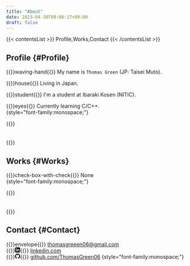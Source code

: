 ```yaml
---
title: "About"
date: 2023-04-30T00:06:17+09:00
draft: false
---
```


{{< contentsList >}}
Profile,Works,Contact
{{< /contentsList >}}

## Profile {#Profile}
{{<emoji>}}waving-hand{{</emoji>}}  My name is `Thomas Green` (JP: Taisei Muto).  

{{<emoji>}}house{{</emoji>}} Living in Japan.  

{{<emoji>}}student{{</emoji>}} I'm a student at Ibaraki Kosen (NITIC).  

{{<emoji>}}eyes{{</emoji>}} Currently learning C/C++.  
{style="font-family:monospace;"}

{{<insert>}}<br><br><br>{{</insert>}}
## Works {#Works}
{{<emoji>}}check-box-with-check{{</emoji>}} None  
{style="font-family:monospace;"}

{{<insert>}}<br><br><br>{{</insert>}}
## Contact {#Contact}
{{<emoji>}}envelope{{</emoji>}}  [thomasgreeen06@gmail.com](mailto:thomasgreeen06@gmail.com)  
{{<insert>}}<svg style="width:1em;height:1em;" xmlns="http://www.w3.org/2000/svg" width="24" height="24" viewBox="0 0 24 24"><path d="M19 0h-14c-2.761 0-5 2.239-5 5v14c0 2.761 2.239 5 5 5h14c2.762 0 5-2.239 5-5v-14c0-2.761-2.238-5-5-5zm-11 19h-3v-11h3v11zm-1.5-12.268c-.966 0-1.75-.79-1.75-1.764s.784-1.764 1.75-1.764 1.75.79 1.75 1.764-.783 1.764-1.75 1.764zm13.5 12.268h-3v-5.604c0-3.368-4-3.113-4 0v5.604h-3v-11h3v1.765c1.396-2.586 7-2.777 7 2.476v6.759z"/></svg>{{</insert>}} [linkedin.com](https://www.linkedin.com/in/taisei-muto-b02897274/)  
{{<insert>}}<svg style="width:1em;height:1em" xmlns="http://www.w3.org/2000/svg" viewBox="0 0 16 16" width="16" height="16"><path d="M8 0c4.42 0 8 3.58 8 8a8.013 8.013 0 0 1-5.45 7.59c-.4.08-.55-.17-.55-.38 0-.27.01-1.13.01-2.2 0-.75-.25-1.23-.54-1.48 1.78-.2 3.65-.88 3.65-3.95 0-.88-.31-1.59-.82-2.15.08-.2.36-1.02-.08-2.12 0 0-.67-.22-2.2.82-.64-.18-1.32-.27-2-.27-.68 0-1.36.09-2 .27-1.53-1.03-2.2-.82-2.2-.82-.44 1.1-.16 1.92-.08 2.12-.51.56-.82 1.28-.82 2.15 0 3.06 1.86 3.75 3.64 3.95-.23.2-.44.55-.51 1.07-.46.21-1.61.55-2.33-.66-.15-.24-.6-.83-1.23-.82-.67.01-.27.38.01.53.34.19.73.9.82 1.13.16.45.68 1.31 2.69.94 0 .67.01 1.3.01 1.49 0 .21-.15.45-.55.38A7.995 7.995 0 0 1 0 8c0-4.42 3.58-8 8-8Z"></path></svg>{{</insert>}} [github.com/ThomasGreen06](https://github.com/ThomasGreen06)
{style="font-family:monospace;"}